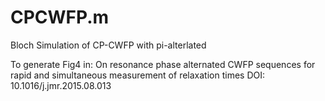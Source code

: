 # CPCWFP.m
Bloch Simulation of CP-CWFP with pi-alterlated

To generate Fig4 in:
          On resonance phase alternated CWFP sequences for rapid and simultaneous measurement of relaxation times
DOI: 10.1016/j.jmr.2015.08.013
